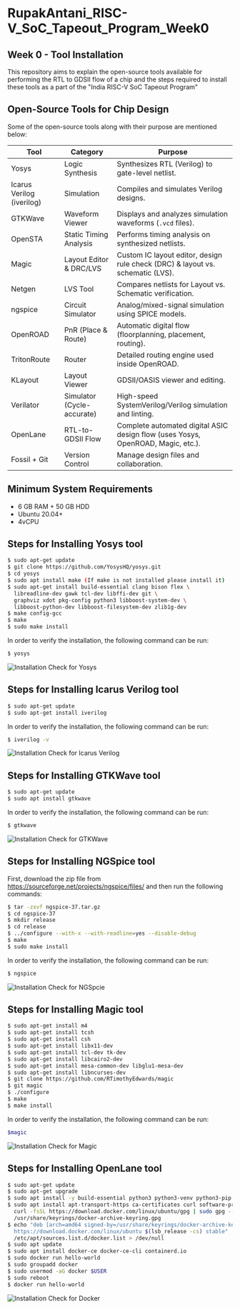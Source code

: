 # RupakAntani_RISC-V_SoC_Tapeout_Program_Week0
## Week 0 - Tool Installation

This repository aims to explain the open-source tools available for performing the RTL to GDSII flow of a chip and the steps required to install these tools as a part of the "India RISC-V SoC Tapeout Program"

## Open-Source Tools for Chip Design ##

Some of the open-source tools along with their purpose are mentioned below:

| Tool         | Category                 | Purpose                                                                 |
|--------------|--------------------------|-------------------------------------------------------------------------|
| Yosys        | Logic Synthesis          | Synthesizes RTL (Verilog) to gate-level netlist.                        |
| Icarus Verilog (iverilog) | Simulation               | Compiles and simulates Verilog designs.                                |
| GTKWave      | Waveform Viewer          | Displays and analyzes simulation waveforms (`.vcd` files).              |
| OpenSTA      | Static Timing Analysis   | Performs timing analysis on synthesized netlists.                       |
| Magic        | Layout Editor & DRC/LVS  | Custom IC layout editor, design rule check (DRC) & layout vs. schematic (LVS). |
| Netgen       | LVS Tool                 | Compares netlists for Layout vs. Schematic verification.                 |
| ngspice      | Circuit Simulator        | Analog/mixed-signal simulation using SPICE models.                       |
| OpenROAD     | PnR (Place & Route)      | Automatic digital flow (floorplanning, placement, routing).              |
| TritonRoute  | Router                   | Detailed routing engine used inside OpenROAD.                            |
| KLayout      | Layout Viewer            | GDSII/OASIS viewer and editing.                                          |
| Verilator    | Simulator (Cycle-accurate)| High-speed SystemVerilog/Verilog simulation and linting.                 |
| OpenLane     | RTL-to-GDSII Flow        | Complete automated digital ASIC design flow (uses Yosys, OpenROAD, Magic, etc.). |
| Fossil + Git | Version Control          | Manage design files and collaboration.                                   |

## Minimum System Requirements ##

- 6 GB RAM + 50 GB HDD
- Ubuntu 20.04+
- 4vCPU

## Steps for Installing Yosys tool ##

```bash
$ sudo apt-get update
$ git clone https://github.com/YosysHQ/yosys.git
$ cd yosys
$ sudo apt install make (If make is not installed please install it)
$ sudo apt-get install build-essential clang bison flex \
  libreadline-dev gawk tcl-dev libffi-dev git \
  graphviz xdot pkg-config python3 libboost-system-dev \
  libboost-python-dev libboost-filesystem-dev zlib1g-dev
$ make config-gcc
$ make
$ sudo make install
```

In order to verify the installation, the following command can be run:

```bash
$ yosys
```
![Installation Check for Yosys](yosys.png)

## Steps for Installing Icarus Verilog tool ##

```bash
$ sudo apt-get update
$ sudo apt-get install iverilog
```

In order to verify the installation, the following command can be run:

```bash
$ iverilog -v
```

![Installation Check for Icarus Verilog](iverilog.png)

## Steps for Installing GTKWave tool ##

```bash
$ sudo apt-get update
$ sudo apt install gtkwave
```

In order to verify the installation, the following command can be run:

```bash
$ gtkwave
```

![Installation Check for GTKWave](gtkwave.png)

## Steps for Installing NGSpice tool ##

First, download the zip file from https://sourceforge.net/projects/ngspice/files/ and then run the following commands:

```bash
$ tar -zxvf ngspice-37.tar.gz
$ cd ngspice-37
$ mkdir release
$ cd release
$ ../configure --with-x --with-readline=yes --disable-debug
$ make
$ sudo make install
```

In order to verify the installation, the following command can be run:

```bash
$ ngspice
```

![Installation Check for NGSpcie](ngspice.png)

## Steps for Installing Magic tool ##

```bash
$ sudo apt-get install m4
$ sudo apt-get install tcsh
$ sudo apt-get install csh
$ sudo apt-get install libx11-dev
$ sudo apt-get install tcl-dev tk-dev
$ sudo apt-get install libcairo2-dev
$ sudo apt-get install mesa-common-dev libglu1-mesa-dev
$ sudo apt-get install libncurses-dev
$ git clone https://github.com/RTimothyEdwards/magic
$ git magic
$ ./configure
$ make
$ make install
```

In order to verify the installation, the following command can be run:

```bash
$magic
```

![Installation Check for Magic](magic.png)

## Steps for Installing OpenLane tool ##

```bash
$ sudo apt-get update
$ sudo apt-get upgrade
$ sudo apt install -y build-essential python3 python3-venv python3-pip make git
$ sudo apt install apt-transport-https ca-certificates curl software-properties-common
  curl -fsSL https://download.docker.com/linux/ubuntu/gpg | sudo gpg --dearmor -o
  /usr/share/keyrings/docker-archive-keyring.gpg
$ echo "deb [arch=amd64 signed-by=/usr/share/keyrings/docker-archive-keyring.gpg]
  https://download.docker.com/linux/ubuntu $(lsb_release -cs) stable" | sudo tee
  /etc/apt/sources.list.d/docker.list > /dev/null
$ sudo apt update
$ sudo apt install docker-ce docker-ce-cli containerd.io
$ sudo docker run hello-world
$ sudo groupadd docker
$ sudo usermod -aG docker $USER
$ sudo reboot
$ docker run hello-world
```

![Installation Check for Docker](docker.png)
